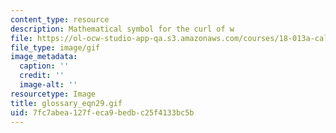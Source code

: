 ```yaml
---
content_type: resource
description: Mathematical symbol for the curl of w
file: https://ol-ocw-studio-app-qa.s3.amazonaws.com/courses/18-013a-calculus-with-applications-spring-2005/7fc7abea127feca9bedbc25f4133bc5b_glossary_eqn29.gif
file_type: image/gif
image_metadata:
  caption: ''
  credit: ''
  image-alt: ''
resourcetype: Image
title: glossary_eqn29.gif
uid: 7fc7abea-127f-eca9-bedb-c25f4133bc5b
---
```

